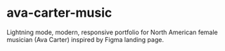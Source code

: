# ava-carter-music
Lightning mode, modern, responsive portfolio for North American female musician (Ava Carter) inspired by Figma landing page.
